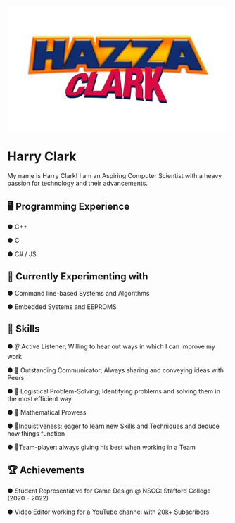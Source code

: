 ![](images/Logo.png)

# Harry Clark

My name is Harry Clark!
I am an Aspiring Computer Scientist with a heavy passion for technology and their advancements.

## 🖥️ Programming Experience
● C++

● C

● C# / JS

## 🧬 Currently Experimenting with

● Command line-based Systems and Algorithms

● Embedded Systems and EEPROMS

## 🔧 Skills

● 👂 Active Listener; Willing to hear out ways in which I can improve my work

● 💬 Outstanding Communicator; Always sharing and conveying ideas with Peers

● 🧩 Logistical Problem-Solving; Identifying problems and solving them in the most efficient way

● 📘 Mathematical Prowess

● 🧠Inquistiveness; eager to learn new Skills and Techniques and deduce how things function

● 👥Team-player: always giving his best when working in a Team

## 🏆 Achievements

● Student Representative for Game Design @ NSCG: Stafford College (2020 - 2022)

● Video Editor working for a YouTube channel with 20k+ Subscribers
